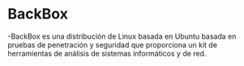 # BackBox
-BackBox es una distribución de Linux basada en Ubuntu basada en pruebas de penetración y seguridad que proporciona un kit de herramientas de análisis de sistemas informáticos y de red.
